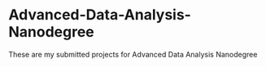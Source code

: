 # Advanced-Data-Analysis-Nanodegree

These are my submitted projects for Advanced Data Analysis Nanodegree

